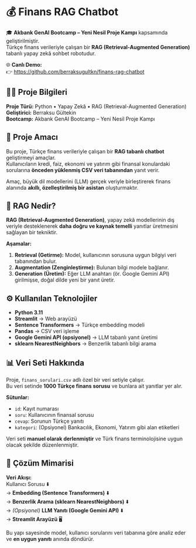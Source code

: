 # 💰 Finans RAG Chatbot  

🎓 **Akbank GenAI Bootcamp – Yeni Nesil Proje Kampı** kapsamında geliştirilmiştir.  
Türkçe finans verileriyle çalışan bir **RAG (Retrieval-Augmented Generation)** tabanlı yapay zekâ sohbet robotudur.  

🌐 **Canlı Demo:**  
👉 https://github.com/berraksugultkn/finans-rag-chatbot


## 👩‍💻 Proje Bilgileri
**Proje Türü:** Python • Yapay Zekâ • RAG (Retrieval-Augmented Generation)  
**Geliştirici:** Berraksu Gültekin  
**Bootcamp:** Akbank GenAI Bootcamp – Yeni Nesil Proje Kampı  


## 🎯 Proje Amacı
Bu proje, Türkçe finans verileriyle çalışan bir **RAG tabanlı chatbot** geliştirmeyi amaçlar.  
Kullanıcıların kredi, faiz, ekonomi ve yatırım gibi finansal konulardaki sorularına **önceden yüklenmiş CSV veri tabanından** yanıt verir.  

Amaç, büyük dil modellerini (LLM) gerçek veriyle birleştirerek finans alanında **akıllı, özelleştirilmiş bir asistan** oluşturmaktır.  


## 🧠 RAG Nedir?
**RAG (Retrieval-Augmented Generation)**, yapay zekâ modellerinin dış veriyle desteklenerek **daha doğru ve kaynak temelli** yanıtlar üretmesini sağlayan bir tekniktir.  

**Aşamalar:**  
1. **Retrieval (Getirme):** Model, kullanıcının sorusuna uygun bilgiyi veri tabanından bulur.  
2. **Augmentation (Zenginleştirme):** Bulunan bilgi modele bağlanır.  
3. **Generation (Üretim):** Eğer LLM anahtarı (ör. Google Gemini API) girilmişse, doğal dilde yeni bir yanıt üretir.  


## ⚙️ Kullanılan Teknolojiler
- **Python 3.11**  
- **Streamlit** → Web arayüzü  
- **Sentence Transformers** → Türkçe embedding modeli  
- **Pandas** → CSV veri işleme  
- **Google Gemini API (opsiyonel)** → LLM tabanlı yanıt üretimi  
- **sklearn NearestNeighbors** → Benzerlik tabanlı bilgi arama  


## 📊 Veri Seti Hakkında
Proje, `finans_sorulari.csv` adlı özel bir veri setiyle çalışır.  
Bu veri setinde **1000 Türkçe finans sorusu** ve bunlara ait yanıtlar yer alır.  

**Sütunlar:**  
- `id`: Kayıt numarası  
- `soru`: Kullanıcının finansal sorusu  
- `cevap`: Sorunun Türkçe yanıtı  
- `kategori`: (Opsiyonel) Bankacılık, Ekonomi, Yatırım gibi alan etiketleri  

Veri seti **manuel olarak derlenmiştir** ve Türk finans terminolojisine uygun olacak şekilde düzenlenmiştir.  


## 🧩 Çözüm Mimarisi
**Veri Akışı:**  
Kullanıcı Sorusu ⬇️  
→ **Embedding (Sentence Transformers)** ⬇️  
→ **Benzerlik Arama (sklearn NearestNeighbors)** ⬇️  
→ *(Opsiyonel)* **LLM Yanıtı (Google Gemini API)** ⬇️  
→ **Streamlit Arayüzü** 🖥️  

Bu yapı sayesinde model, kullanıcı sorularını veri tabanına göre analiz eder ve **en uygun yanıtı** anında döndürür.  

